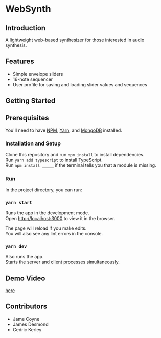 # WebSynth
## Introduction
A lightweight web-based synthesizer for those interested in audio synthesis.
## Features
* Simple envelope sliders
* 16-note sequencer
* User profile for saving and loading slider values and sequences
## Getting Started
## Prerequisites
You'll need to have [NPM](https://www.npmjs.com/), [Yarn](https://classic.yarnpkg.com/en/), and [MongoDB](https://www.mongodb.com/) installed.
### Installation and Setup
Clone this repository and run `npm install` to install dependencies. <br />
Run `yarn add typescript` to install TypeScript. <br />
Run `npm install _____` if the terminal tells you that a module is missing.

### Run
In the project directory, you can run:

### `yarn start`

Runs the app in the development mode.<br />
Open [http://localhost:3000](http://localhost:3000) to view it in the browser.

The page will reload if you make edits.<br />
You will also see any lint errors in the console.

### `yarn dev`

Also runs the app. <br />
Starts the server and client processes simultaneously.

## Demo Video
[here](https://www.youtube.com/watch?v=dQw4w9WgXcQ)
## Contributors
* Jame Coyne
* James Desmond
* Cedric Kerley







